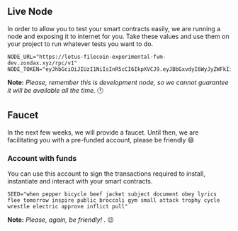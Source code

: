 ## Live Node

In order to allow you to test your smart contracts easily, we are running a node and exposing it to internet for you. 
Take these values and use them on your project to run whatever tests you want to do.
```
NODE_URL="https://lotus-filecoin-experimental-fvm-dev.zondax.xyz/rpc/v1"
NODE_TOKEN="eyJhbGciOiJIUzI1NiIsInR5cCI6IkpXVCJ9.eyJBbGxvdyI6WyJyZWFkIiwid3JpdGUiLCJzaWduIiwiYWRtaW4iXX0.OqMuzGRLfI97giJdk8HaxvWx0XKJdBP2XTm1addpgWo"
```

**Note:** _Please, remember this is development node, so we cannot guarantee it will be available all the time._ :clock1:

## Faucet 

In the next few weeks, we will provide a faucet. Until then, we are facilitating you with a pre-funded account, please be friendly :smile:

### Account with funds
You can use this account to sign the transactions required to install, instantiate and interact with your smart contracts.

```
SEED="when pepper bicycle beef jacket subject document obey lyrics flee tomorrow inspire public broccoli gym small attack trophy cycle wrestle electric approve inflict pull"
```

**Note:** _Please, again, be friendly! ._ :wink:
